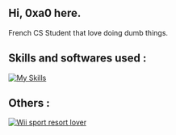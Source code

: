 


## Hi, 0xa0 here.

French CS Student that love doing dumb things.


## Skills and softwares used :


[![My Skills](https://skillicons.dev/icons?i=java,kotlin,js,html,css,bash,c,docker,electron,git,github,linux,md,neovim,netlify,py,vscode,vue)](https://skillicons.dev)



## Others :
  
<a href="https://0xA00.github.io/WiisportResortPage/"> ![Wii sport resort lover](https://img.shields.io/badge/Wii_sport_resort_lover-9cf?style=for-the-badge&logo=wii&logoColor=white)</a>

